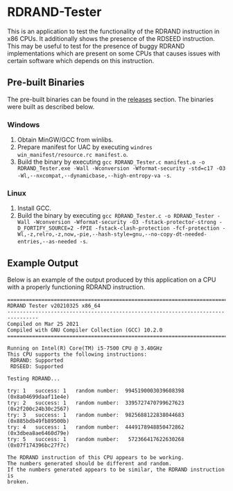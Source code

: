 # RDRAND-Tester
This is an application to test the functionality of the RDRAND instruction in x86 CPUs. It additionally shows the presence of the RDSEED instruction. This may be useful to test for the presence of buggy RDRAND implementations which are present on some CPUs that causes issues with certain software which depends on this instruction.

## Pre-built Binaries
The pre-built binaries can be found in the [releases](https://github.com/cjee21/RDRAND-Tester/releases) section. The binaries were built as described below.
### Windows
1. Obtain MinGW/GCC from winlibs.
2. Prepare manifest for UAC by executing `windres win_manifest/resource.rc manifest.o`.
3. Build the binary by executing `gcc RDRAND_Tester.c manifest.o -o RDRAND_Tester.exe -Wall -Wconversion -Wformat-security -std=c17 -O3 -Wl,--nxcompat,--dynamicbase,--high-entropy-va -s`.
### Linux
1. Install GCC.
2. Build the binary by executing `gcc RDRAND_Tester.c -o RDRAND_Tester -Wall -Wconversion -Wformat-security -O3 -fstack-protector-strong -D_FORTIFY_SOURCE=2 -fPIE -fstack-clash-protection -fcf-protection -Wl,-z,relro,-z,now,-pie,--hash-style=gnu,--no-copy-dt-needed-entries,--as-needed -s`.

## Example Output
Below is an example of the output produced by this application on a CPU with a properly functioning RDRAND instruction.
```
================================================================================
RDRAND Tester v20210325 x86_64
--------------------------------------------------------------------------------
Compiled on Mar 25 2021
Compiled with GNU Compiler Collection (GCC) 10.2.0
================================================================================

Running on Intel(R) Core(TM) i5-7500 CPU @ 3.40GHz
This CPU supports the following instructions:
 RDRAND: Supported
 RDSEED: Supported

Testing RDRAND...

try: 1   success: 1   random number:  9945190003039608398 (0x8a04699daaf11e4e)
try: 2   success: 1   random number:  3395727470799627623 (0x2f200c24b30c2567)
try: 3   success: 1   random number:  9825688122838044683 (0x885bdb49fb89500b)
try: 4   success: 1   random number:  4449178948850472862 (0x3dbea8ae6460d79e)
try: 5   success: 1   random number:   572366417622630268 (0x07f174396bc27f7c)

The RDRAND instruction of this CPU appears to be working.
The numbers generated should be different and random.
If the numbers generated appears to be similar, the RDRAND instruction is
broken.
```
